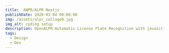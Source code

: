 ```yaml
---
title:  ANPR/ALPR Nextjs
publishDate: 2020-03-04 00:00:00
img: /assets/alpr_collage0.jpg
img_alt: coding setup 
description: OpenALPR Automatic License Plate Recognition with javascript/nextjs
tags:
  - Design
  - Dev
---
```


